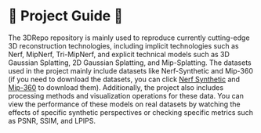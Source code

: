 # :rocket: Project Guide :rocket:

The 3DRepo repository is mainly used to reproduce currently cutting-edge 3D reconstruction technologies, including implicit technologies such as Nerf, MipNerf, Tri-MipNerf, and explicit technical models such as 3D Gaussian Splatting, 2D Gaussian Splatting, and Mip-Splatting. The datasets used in the project mainly include datasets like Nerf-Synthetic and Mip-360 (if you need to download the datasets, you can click [Nerf Synthetic](https://drive.google.com/drive/folders/128yBriW1IG_3NJ5Rp7APSTZsJqdJdfc1) and [Mip-360](https://jonbarron.info/mipnerf360/) to download them). Additionally, the project also includes processing methods and visualization operations for these data. You can view the performance of these models on real datasets by watching the effects of specific synthetic perspectives or checking specific metrics such as PSNR, SSIM, and LPIPS.
